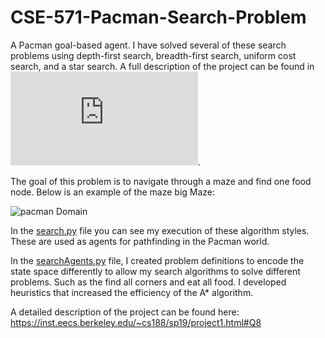 # CSE-571-Pacman-Search-Problem

A Pacman goal-based agent. I have solved several of these search problems using depth-first search, breadth-first search, uniform cost search, and a star search. A full description of the project can be found in ![PJ1-Desp.pdf](https://github.com/forksup/CSE-571-Pacman-Search-Problem/blob/main/PJ1-Desp.pdf).


The goal of this problem is to navigate through a maze and find one food node. Below is an example of the maze big Maze:

![pacman Domain](https://www2.cs.duke.edu/courses/spring15/compsci270/hw1/maze.png)

In the [search.py](https://github.com/forksup/CSE-571-Pacman-Search-Problem/blob/main/search.py) file you can see my execution of these algorithm styles. These are used as agents for pathfinding in the Pacman world. 


In the [searchAgents.py](https://github.com/forksup/CSE-571-Pacman-Search-Problem/blob/main/searchAgents.py) file, I created problem definitions to encode the state space differently to allow my search algorithms to solve different problems. Such as the find all corners and eat all food. I developed heuristics that increased the efficiency of the A* algorithm.

A detailed description of the project can be found here:
https://inst.eecs.berkeley.edu/~cs188/sp19/project1.html#Q8

